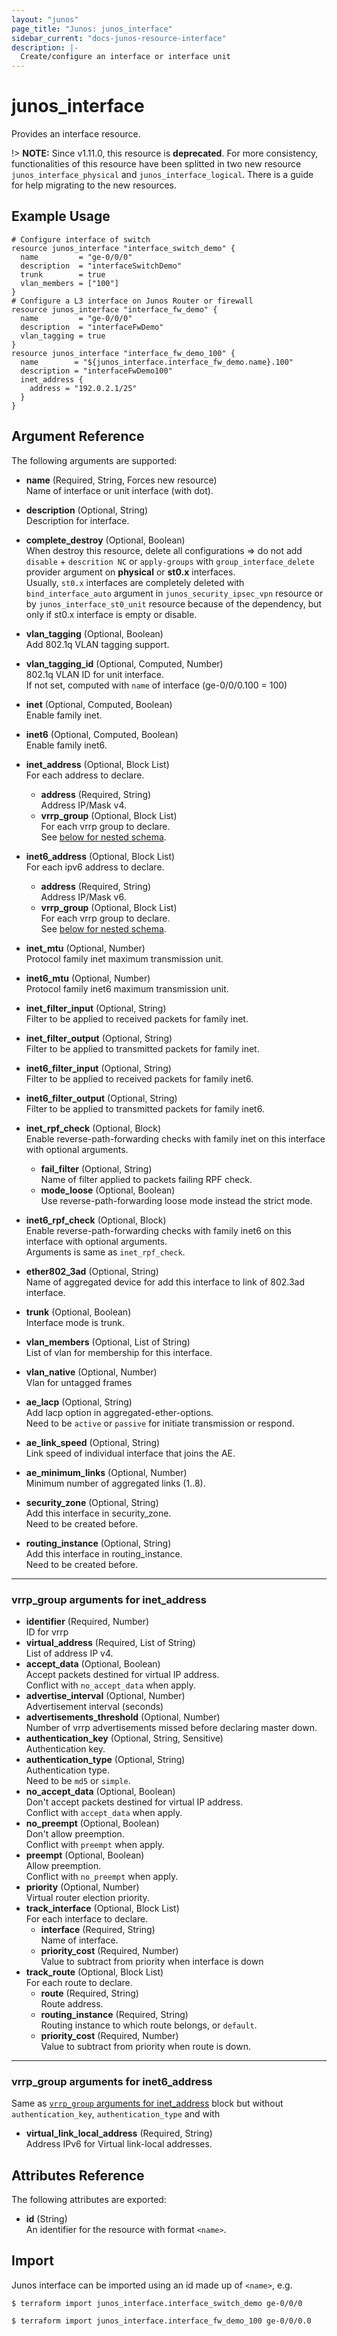 ```yaml
---
layout: "junos"
page_title: "Junos: junos_interface"
sidebar_current: "docs-junos-resource-interface"
description: |-
  Create/configure an interface or interface unit
---
```


# junos_interface

Provides an interface resource.

!> **NOTE:** Since v1.11.0, this resource is **deprecated**. For more consistency, functionalities
of this resource have been splitted in two new resource `junos_interface_physical` and `junos_interface_logical`.
There is a guide for help migrating to the new resources.

## Example Usage

```hcl
# Configure interface of switch
resource junos_interface "interface_switch_demo" {
  name         = "ge-0/0/0"
  description  = "interfaceSwitchDemo"
  trunk        = true
  vlan_members = ["100"]
}
# Configure a L3 interface on Junos Router or firewall
resource junos_interface "interface_fw_demo" {
  name         = "ge-0/0/0"
  description  = "interfaceFwDemo"
  vlan_tagging = true
}
resource junos_interface "interface_fw_demo_100" {
  name        = "${junos_interface.interface_fw_demo.name}.100"
  description = "interfaceFwDemo100"
  inet_address {
    address = "192.0.2.1/25"
  }
}
```

## Argument Reference

The following arguments are supported:

- **name** (Required, String, Forces new resource)  
  Name of interface or unit interface (with dot).
- **description** (Optional, String)  
  Description for interface.
- **complete_destroy** (Optional, Boolean)  
  When destroy this resource, delete all configurations => do not add
  `disable` + `descrition NC` or `apply-groups` with `group_interface_delete` provider argument on
  **physical** or **st0.x** interfaces.  
  Usually, `st0.x` interfaces are completely deleted with `bind_interface_auto` argument in
  `junos_security_ipsec_vpn` resource or by `junos_interface_st0_unit` resource because of the
  dependency, but only if st0.x interface is empty or disable.
- **vlan_tagging** (Optional, Boolean)  
  Add 802.1q VLAN tagging support.
- **vlan_tagging_id** (Optional, Computed, Number)  
  802.1q VLAN ID for unit interface.  
  If not set, computed with `name` of interface (ge-0/0/0.100 = 100)
- **inet** (Optional, Computed, Boolean)  
  Enable family inet.
- **inet6** (Optional, Computed, Boolean)  
  Enable family inet6.
- **inet_address** (Optional, Block List)  
  For each address to declare.
  - **address** (Required, String)  
    Address IP/Mask v4.
  - **vrrp_group** (Optional, Block List)  
    For each vrrp group to declare.  
    See [below for nested schema](#vrrp_group-arguments-for-inet_address).

- **inet6_address** (Optional, Block List)  
  For each ipv6 address to declare.
  - **address** (Required, String)  
    Address IP/Mask v6.
  - **vrrp_group** (Optional, Block List)  
    For each vrrp group to declare.  
    See [below for nested schema](#vrrp_group-arguments-for-inet6_address).
- **inet_mtu** (Optional, Number)  
  Protocol family inet maximum transmission unit.
- **inet6_mtu** (Optional, Number)  
  Protocol family inet6 maximum transmission unit.
- **inet_filter_input** (Optional, String)  
  Filter to be applied to received packets for family inet.
- **inet_filter_output** (Optional, String)  
  Filter to be applied to transmitted packets for family inet.
- **inet6_filter_input** (Optional, String)  
  Filter to be applied to received packets for family inet6.
- **inet6_filter_output** (Optional, String)  
  Filter to be applied to transmitted packets for family inet6.
- **inet_rpf_check** (Optional, Block)  
  Enable reverse-path-forwarding checks with family inet on this interface with optional arguments.
  - **fail_filter** (Optional, String)  
    Name of filter applied to packets failing RPF check.
  - **mode_loose** (Optional, Boolean)  
    Use reverse-path-forwarding loose mode instead the strict mode.
- **inet6_rpf_check** (Optional, Block)  
  Enable reverse-path-forwarding checks with family inet6 on this interface with optional
  arguments.  
  Arguments is same as `inet_rpf_check`.
- **ether802_3ad** (Optional, String)  
  Name of aggregated device for add this interface to link of 802.3ad interface.
- **trunk** (Optional, Boolean)  
  Interface mode is trunk.
- **vlan_members** (Optional, List of String)  
  List of vlan for membership for this interface.
- **vlan_native** (Optional, Number)  
  Vlan for untagged frames
- **ae_lacp** (Optional, String)  
  Add lacp option in aggregated-ether-options.  
  Need to be `active` or `passive` for initiate transmission or respond.
- **ae_link_speed** (Optional, String)  
  Link speed of individual interface that joins the AE.
- **ae_minimum_links** (Optional, Number)  
  Minimum number of aggregated links (1..8).
- **security_zone** (Optional, String)  
  Add this interface in security_zone.  
  Need to be created before.
- **routing_instance** (Optional, String)  
  Add this interface in routing_instance.  
  Need to be created before.

---

### vrrp_group arguments for inet_address

- **identifier** (Required, Number)  
  ID for vrrp
- **virtual_address** (Required, List of String)  
  List of address IP v4.
- **accept_data** (Optional, Boolean)  
  Accept packets destined for virtual IP address.  
  Conflict with `no_accept_data` when apply.
- **advertise_interval** (Optional, Number)  
  Advertisement interval (seconds)
- **advertisements_threshold** (Optional, Number)  
   Number of vrrp advertisements missed before declaring master down.
- **authentication_key** (Optional, String, Sensitive)  
  Authentication key.
- **authentication_type** (Optional, String)  
  Authentication type.  
  Need to be `md5` or `simple`.
- **no_accept_data** (Optional, Boolean)  
  Don't accept packets destined for virtual IP address.  
  Conflict with `accept_data` when apply.
- **no_preempt** (Optional, Boolean)  
  Don't allow preemption.  
  Conflict with `preempt` when apply.
- **preempt** (Optional, Boolean)  
  Allow preemption.  
  Conflict with `no_preempt` when apply.
- **priority** (Optional, Number)  
  Virtual router election priority.
- **track_interface** (Optional, Block List)  
  For each interface to declare.
  - **interface** (Required, String)  
    Name of interface.
  - **priority_cost** (Required, Number)  
    Value to subtract from priority when interface is down
- **track_route** (Optional, Block List)  
  For each route to declare.
  - **route** (Required, String)  
    Route address.
  - **routing_instance** (Required, String)  
    Routing instance to which route belongs, or `default`.
  - **priority_cost** (Required, Number)  
    Value to subtract from priority when route is down.

---

### vrrp_group arguments for inet6_address

Same as [`vrrp_group` arguments for inet_address](#vrrp_group-arguments-for-inet_address) block but
without `authentication_key`, `authentication_type` and with

- **virtual_link_local_address** (Required, String)  
  Address IPv6 for Virtual link-local addresses.

## Attributes Reference

The following attributes are exported:

- **id** (String)  
  An identifier for the resource with format `<name>`.

## Import

Junos interface can be imported using an id made up of `<name>`, e.g.

```shell
$ terraform import junos_interface.interface_switch_demo ge-0/0/0

$ terraform import junos_interface.interface_fw_demo_100 ge-0/0/0.0
```
